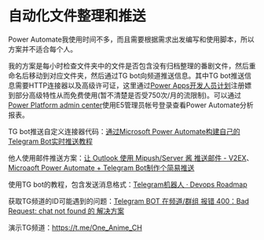 # 自动化文件整理和推送

Power Automate我使用时间不多，而且需要根据需求出发编写和使用脚本，所以方案并不适合每个人。

我的方案是每小时检查文件夹中的文件是否包含没有归档整理的番剧文件，然后重命名后移动到对应文件夹，然后通过TG bot向频道推送信息。其中TG bot推送信息需要HTTP连接器以及高级许可证，这里通过[Power Apps开发人员计划](https://powerapps.microsoft.com/zh-cn/developerplan/)注册嫖到部分高级特性从而免费使用(暂不清楚是否受750次/月的流限制)。可以通过[Power Platform admin center](https://admin.powerplatform.microsoft.com/analytics/flow)使用E5管理员帐号登录查看Power Automate分析报表。

TG bot推送自定义连接器代码：[通过Microsoft Power Automate构建自己的Telegram Bot实时推送教程](https://www.microcharon.top/tech/152.html)

他人使用邮件推送方案：[让 Outlook 使用 Mipush/Server 酱 推送邮件 - V2EX](https://www.v2ex.com/t/742914)、[Microaoft Power Automate + Telegram Bot制作个简易推送](https://blog.lijiakaijun.cyou/posts/30283)

使用TG bot的教程，包含发送消息格式：[Telegram机器人 · Devops Roadmap](https://gitbook.curiouser.top/origin/telegram-Bot%E6%9C%BA%E5%99%A8.html)

获取TG频道的ID可能遇到的问题：[Telegram BOT 在频道/群组 报错 400：Bad Request: chat not found 的 解决方案](https://www.blueskyxn.com/202103/4369.html)

演示TG频道：https://t.me/One_Anime_CH